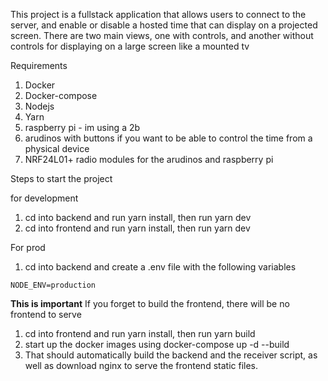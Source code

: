This project is a fullstack application that allows users to connect to the server, and enable or disable a hosted time that can display on a projected screen. There are two main views, one with controls, and another without controls for displaying on a large screen like a mounted tv

Requirements
1. Docker
2. Docker-compose
3. Nodejs
4. Yarn
5. raspberry pi - im using a 2b
6. arudinos with buttons if you want to be able to control the time from a physical device
7. NRF24L01+ radio modules for the arudinos and raspberry pi

Steps to start the project

for development
1. cd into backend and run yarn install, then run yarn dev
2. cd into frontend and run yarn install, then run yarn dev


For prod
1. cd into backend and create a .env file with the following variables
```
NODE_ENV=production
```
**This is important** If you forget to build the frontend, there will be no frontend to serve
1. cd into frontend and run yarn install, then run yarn build
2. start up the docker images using docker-compose up -d --build
3. That should automatically build the backend and the receiver script, as well as download nginx to serve the frontend static files.
